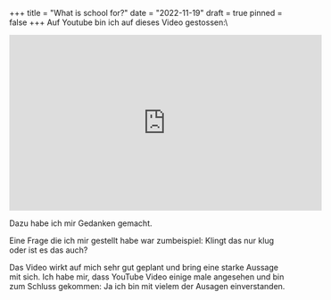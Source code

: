 +++
title = "What is school for?"
date = "2022-11-19"
draft = true
pinned = false
+++
Auf Youtube bin ich auf dieses Video gestossen:\
<iframe width="560" height="315" src="https://www.youtube.com/embed/_PsLRgEYf9E" title="YouTube video player" frameborder="0" allow="accelerometer; autoplay; clipboard-write; encrypted-media; gyroscope; picture-in-picture" allowfullscreen></iframe>

Dazu habe ich mir Gedanken gemacht. 

Eine Frage die ich mir gestellt habe war zumbeispiel: Klingt das nur klug oder ist es das auch?

Das Video wirkt auf mich sehr gut geplant und bring eine starke Aussage mit sich. Ich habe mir, dass YouTube Video einige male angesehen und bin zum Schluss gekommen: Ja ich bin mit vielem der Ausagen einverstanden.